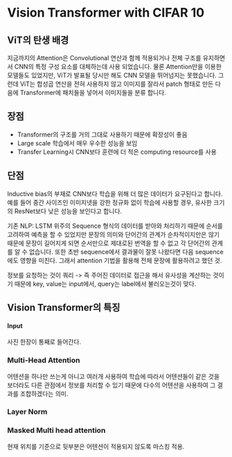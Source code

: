 Vision Transformer with CIFAR 10
====================================================


## ViT의 탄생 배경
지금까지의 Attention은 Convolutional 연산과 함께 적용되거나 전체 구조를 유지하면서 CNN의 특정 구성 요소를 대체하는데 사용 되었습니다. 물론 Attention만을 이용한 모델들도 있었지만, ViT가 발표될 당시만 해도 CNN 모델을 뛰어넘지는 못했습니다. 그런데 ViT는 합성곱 연산을 전혀 사용하지 않고 이미지를 잘라서 patch 형태로 만든 다음에 Transformer에 패치들을 넣어서 이미지들을 분류 합니다.


## 장점
* Transformer의 구조를 거의 그대로 사용하기 때문에 확장성이 좋음
* Large scale 학습에서 매우 우수한 성능을 보임
* Transfer Learning시 CNN보다 훈련에 더 적은 computing resource를 사용

## 단점
Inductive bias의 부재로 CNN보다 학습을 위해 더 많은 데이터가 요구된다고 합니다.
예를 들어 중간 사이즈인 이미지넷을 강한 정규화 없이 학습에 사용할 경우, 유사한 크기의 ResNet보다 낮은 성능을 보인다고 합니다. 

기존 NLP: LSTM 위주의 Sequence 형식의 데이터를 받아와 처리하기 때문에 순서를 고려하여 예측을 할 수 있었지만 문장의 의미와 단어간의 관계가 순차적이지만은 않기 때문에 문장이 길어지게 되면 순서만으로 제대로된 번역을 할 수 없고 각 단어간의 관계를 알 수 없습니다. 또한 초반 sequence에서 결과물이 잘못 나왔다면 다음 sequence에도 영향을 미친다. 그래서 attention 기법을 활용해 전체 문장에 활용하려고 했던 것.


정보를 요청하는 것이 쿼리 -> 즉 주어진 데이터로 접근을 해서 유사성을 계산하는 것이기 때문에 key, value는 input에서, query는 label에서 불러오는것이 맞다.  


## Vision Transformer의 특징

#### Input
사진 한장이 통째로 들어간다.




### Multi-Head Attention
어텐션을 하나만 쓰는게 아니고 여러개 사용하여 학습에 따라서 어텐션들이 같은 것을 보더라도 다른 관점에서 정보를 처리할 수 있기 때문에 다수의 어텐션을 사용하여 그 결과를 조합하겠다는 의미.

### Layer Norm


### Masked Multi head attention
현재 위치를 기준으로 뒷부분은 어텐션이 적용되지 않도록 마스킹 적용.
